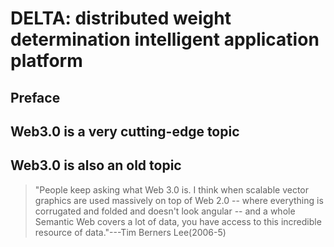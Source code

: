 DELTA: distributed weight determination intelligent application platform
====
Preface
-------
Web3.0 is a very cutting-edge topic
-------
Web3.0 is also an old topic
-------
> "People keep asking what Web 3.0 is. I think when scalable vector graphics are used massively on top of Web 2.0 -- where everything is corrugated and folded and doesn't look angular -- and a whole Semantic Web covers a lot of data, you have access to this incredible resource of data."---Tim Berners Lee(2006-5)
